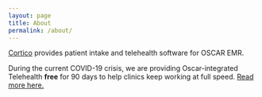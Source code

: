 ```yaml
---
layout: page
title: About
permalink: /about/
---
```


[Cortico](https://cortico.ca/) provides patient intake and telehealth software for OSCAR EMR.

During the current COVID-19 crisis, we are providing Oscar-integrated Telehealth **free** for 90 days to help clinics keep working at full speed. [Read more here.](https://cortico.ca/telehealth/)
